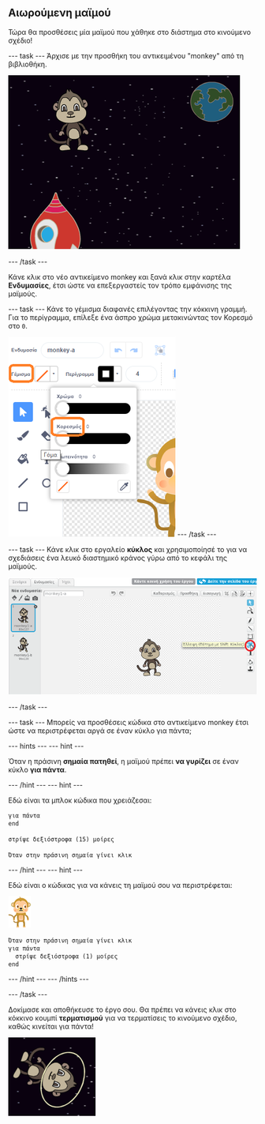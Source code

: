 ## Αιωρούμενη μαϊμού

Τώρα θα προσθέσεις μία μαϊμού που χάθηκε στο διάστημα στο κινούμενο σχέδιο!

--- task --- 
Άρχισε με την προσθήκη του αντικειμένου "monkey" από τη βιβλιοθήκη.

![Προσθέτοντας ένα αντικείμενο μαϊμού](images/space-monkey-sprite.png)

--- /task ---

Κάνε κλικ στο νέο αντικείμενο monkey και ξανά κλικ στην καρτέλα **Ενδυμασίες**, έτσι ώστε να επεξεργαστείς τον τρόπο εμφάνισης της μαϊμούς.

--- task --- Κάνε το γέμισμα διαφανές επιλέγοντας την κόκκινη γραμμή. Για το περίγραμμα, επίλεξε ένα άσπρο χρώμα μετακινώντας τον Κορεσμό στο `0`.

![Δημιούργησε άσπρο χρώμα](images/make-white.png) --- /task ---

--- task ---
Κάνε κλικ στο εργαλείο **κύκλος** και χρησιμοποίησέ το για να σχεδιάσεις ένα λευκό διαστημικό κράνος γύρω από το κεφάλι της μαϊμούς.

![Διαστημικό κράνος μαϊμούς](images/space-monkey-edit.png)

--- /task ---

--- task --- Μπορείς να προσθέσεις κώδικα στο αντικείμενο monkey έτσι ώστε να περιστρέφεται αργά σε έναν κύκλο για πάντα;

--- hints ---
 --- hint ---

Όταν η πράσινη **σημαία πατηθεί**, η μαϊμού πρέπει **να γυρίζει** σε έναν κύκλο **για πάντα**.

--- /hint --- --- hint ---

Εδώ είναι τα μπλοκ κώδικα που χρειάζεσαι:

```blocks3
για πάντα
end

στρίψε δεξιόστροφα (15) μοίρες

Όταν στην πράσινη σημαία γίνει κλικ
```

--- /hint --- --- hint ---

Εδώ είναι ο κώδικας για να κάνεις τη μαϊμού σου να περιστρέφεται:

![Αντικείμενο μαϊμού](images/sprite-monkey.png)

```blocks3
Όταν στην πράσινη σημαία γίνει κλικ
για πάντα 
  στρίψε δεξιόστροφα (1) μοίρες
end
```

--- /hint --- --- /hints ---

--- /task ---

Δοκίμασε και αποθήκευσε το έργο σου. Θα πρέπει να κάνεις κλικ στο κόκκινο κουμπί **τερματισμού** για να τερματίσεις το κινούμενο σχέδιο, καθώς κινείται για πάντα!

![Δοκίμασε την περιστρεφόμενη μαϊμού](images/space-spin-test.png)